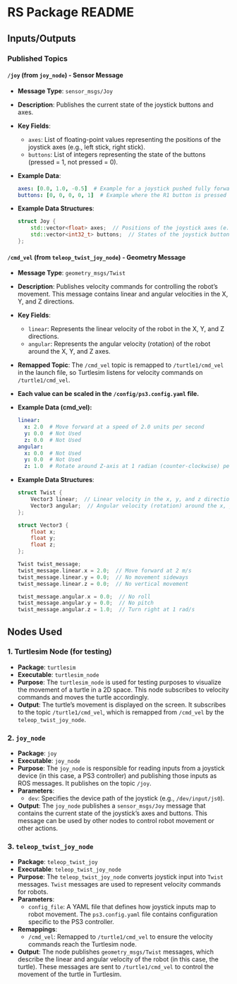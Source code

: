 # RS Package README

## Inputs/Outputs

### Published Topics

#### `/joy` (from `joy_node`) - Sensor Message

- **Message Type**: `sensor_msgs/Joy`
- **Description**: Publishes the current state of the joystick buttons and axes.
- **Key Fields**:
    - `axes`: List of floating-point values representing the positions of the joystick axes (e.g., left stick, right stick).
    - `buttons`: List of integers representing the state of the buttons (pressed = 1, not pressed = 0).

- **Example Data**:

    ```yaml
    axes: [0.0, 1.0, -0.5]  # Example for a joystick pushed fully forward and partially to the right
    buttons: [0, 0, 0, 0, 1]  # Example where the R1 button is pressed
    ```

- **Example Data Structures**:

    ```C++
    struct Joy {
        std::vector<float> axes;  // Positions of the joystick axes (e.g., sticks)
        std::vector<int32_t> buttons;  // States of the joystick buttons (pressed = 1, not pressed = 0)
    };
    ```

#### `/cmd_vel` (from `teleop_twist_joy_node`) - Geometry Message

- **Message Type**: `geometry_msgs/Twist`
- **Description**: Publishes velocity commands for controlling the robot’s movement. This message contains linear and angular velocities in the X, Y, and Z directions.
- **Key Fields**:
    - `linear`: Represents the linear velocity of the robot in the X, Y, and Z directions.
    - `angular`: Represents the angular velocity (rotation) of the robot around the X, Y, and Z axes.
- **Remapped Topic**: The `/cmd_vel` topic is remapped to `/turtle1/cmd_vel` in the launch file, so Turtlesim listens for velocity commands on `/turtle1/cmd_vel`.

- **Each value can be scaled in the `/config/ps3.config.yaml` file.**

- **Example Data (cmd_vel):**

    ```yaml
    linear: 
      x: 2.0  # Move forward at a speed of 2.0 units per second
      y: 0.0  # Not Used
      z: 0.0  # Not Used
    angular: 
      x: 0.0  # Not Used
      y: 0.0  # Not Used
      z: 1.0  # Rotate around Z-axis at 1 radian (counter-clockwise) per second
    ```

- **Example Data Structures**:

    ```C++
    struct Twist {
        Vector3 linear;  // Linear velocity in the x, y, and z directions
        Vector3 angular;  // Angular velocity (rotation) around the x, y, and z axes
    };

    struct Vector3 {
        float x;
        float y;
        float z;
    };

    Twist twist_message;
    twist_message.linear.x = 2.0;  // Move forward at 2 m/s
    twist_message.linear.y = 0.0;  // No movement sideways
    twist_message.linear.z = 0.0;  // No vertical movement

    twist_message.angular.x = 0.0;  // No roll
    twist_message.angular.y = 0.0;  // No pitch
    twist_message.angular.z = 1.0;  // Turn right at 1 rad/s
    ```

## Nodes Used

### 1. Turtlesim Node (for testing)

- **Package**: `turtlesim`
- **Executable**: `turtlesim_node`
- **Purpose**: The `turtlesim_node` is used for testing purposes to visualize the movement of a turtle in a 2D space. This node subscribes to velocity commands and moves the turtle accordingly.
- **Output**: The turtle’s movement is displayed on the screen. It subscribes to the topic `/turtle1/cmd_vel`, which is remapped from `/cmd_vel` by the `teleop_twist_joy_node`.

### 2. `joy_node`

- **Package**: `joy`
- **Executable**: `joy_node`
- **Purpose**: The `joy_node` is responsible for reading inputs from a joystick device (in this case, a PS3 controller) and publishing those inputs as ROS messages. It publishes on the topic `/joy`.
- **Parameters**:
    - `dev`: Specifies the device path of the joystick (e.g., `/dev/input/js0`).
- **Output**: The `joy_node` publishes a `sensor_msgs/Joy` message that contains the current state of the joystick’s axes and buttons. This message can be used by other nodes to control robot movement or other actions.

### 3. `teleop_twist_joy_node`

- **Package**: `teleop_twist_joy`
- **Executable**: `teleop_twist_joy_node`
- **Purpose**: The `teleop_twist_joy_node` converts joystick input into `Twist` messages. `Twist` messages are used to represent velocity commands for robots.
- **Parameters**:
    - `config_file`: A YAML file that defines how joystick inputs map to robot movement. The `ps3.config.yaml` file contains configuration specific to the PS3 controller.
- **Remappings**:
    - `/cmd_vel`: Remapped to `/turtle1/cmd_vel` to ensure the velocity commands reach the Turtlesim node.
- **Output**: The node publishes `geometry_msgs/Twist` messages, which describe the linear and angular velocity of the robot (in this case, the turtle). These messages are sent to `/turtle1/cmd_vel` to control the movement of the turtle in Turtlesim.
